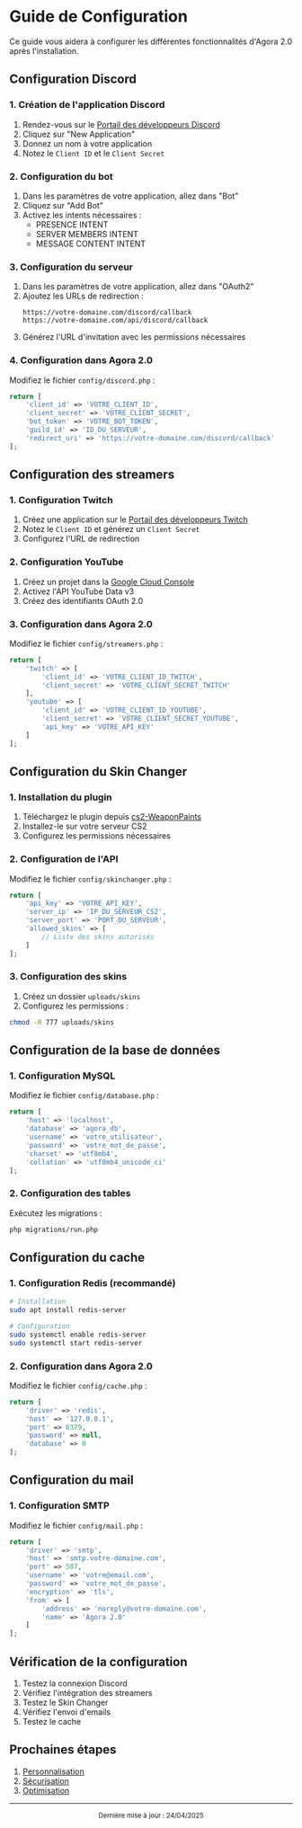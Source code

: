 # Guide de Configuration

Ce guide vous aidera à configurer les différentes fonctionnalités d'Agora 2.0 après l'installation.

## Configuration Discord

### 1. Création de l'application Discord

1. Rendez-vous sur le [Portail des développeurs Discord](https://discord.com/developers/applications)
2. Cliquez sur "New Application"
3. Donnez un nom à votre application
4. Notez le `Client ID` et le `Client Secret`

### 2. Configuration du bot

1. Dans les paramètres de votre application, allez dans "Bot"
2. Cliquez sur "Add Bot"
3. Activez les intents nécessaires :
   - PRESENCE INTENT
   - SERVER MEMBERS INTENT
   - MESSAGE CONTENT INTENT

### 3. Configuration du serveur

1. Dans les paramètres de votre application, allez dans "OAuth2"
2. Ajoutez les URLs de redirection :
   ```
   https://votre-domaine.com/discord/callback
   https://votre-domaine.com/api/discord/callback
   ```
3. Générez l'URL d'invitation avec les permissions nécessaires

### 4. Configuration dans Agora 2.0

Modifiez le fichier `config/discord.php` :
```php
return [
    'client_id' => 'VOTRE_CLIENT_ID',
    'client_secret' => 'VOTRE_CLIENT_SECRET',
    'bot_token' => 'VOTRE_BOT_TOKEN',
    'guild_id' => 'ID_DU_SERVEUR',
    'redirect_uri' => 'https://votre-domaine.com/discord/callback'
];
```

## Configuration des streamers

### 1. Configuration Twitch

1. Créez une application sur le [Portail des développeurs Twitch](https://dev.twitch.tv/console)
2. Notez le `Client ID` et générez un `Client Secret`
3. Configurez l'URL de redirection

### 2. Configuration YouTube

1. Créez un projet dans la [Google Cloud Console](https://console.cloud.google.com)
2. Activez l'API YouTube Data v3
3. Créez des identifiants OAuth 2.0

### 3. Configuration dans Agora 2.0

Modifiez le fichier `config/streamers.php` :
```php
return [
    'twitch' => [
        'client_id' => 'VOTRE_CLIENT_ID_TWITCH',
        'client_secret' => 'VOTRE_CLIENT_SECRET_TWITCH'
    ],
    'youtube' => [
        'client_id' => 'VOTRE_CLIENT_ID_YOUTUBE',
        'client_secret' => 'VOTRE_CLIENT_SECRET_YOUTUBE',
        'api_key' => 'VOTRE_API_KEY'
    ]
];
```

## Configuration du Skin Changer

### 1. Installation du plugin

1. Téléchargez le plugin depuis [cs2-WeaponPaints](https://github.com/Nereziel/cs2-WeaponPaints)
2. Installez-le sur votre serveur CS2
3. Configurez les permissions nécessaires

### 2. Configuration de l'API

Modifiez le fichier `config/skinchanger.php` :
```php
return [
    'api_key' => 'VOTRE_API_KEY',
    'server_ip' => 'IP_DU_SERVEUR_CS2',
    'server_port' => 'PORT_DU_SERVEUR',
    'allowed_skins' => [
        // Liste des skins autorisés
    ]
];
```

### 3. Configuration des skins

1. Créez un dossier `uploads/skins`
2. Configurez les permissions :
```bash
chmod -R 777 uploads/skins
```

## Configuration de la base de données

### 1. Configuration MySQL

Modifiez le fichier `config/database.php` :
```php
return [
    'host' => 'localhost',
    'database' => 'agora_db',
    'username' => 'votre_utilisateur',
    'password' => 'votre_mot_de_passe',
    'charset' => 'utf8mb4',
    'collation' => 'utf8mb4_unicode_ci'
];
```

### 2. Configuration des tables

Exécutez les migrations :
```bash
php migrations/run.php
```

## Configuration du cache

### 1. Configuration Redis (recommandé)

```bash
# Installation
sudo apt install redis-server

# Configuration
sudo systemctl enable redis-server
sudo systemctl start redis-server
```

### 2. Configuration dans Agora 2.0

Modifiez le fichier `config/cache.php` :
```php
return [
    'driver' => 'redis',
    'host' => '127.0.0.1',
    'port' => 6379,
    'password' => null,
    'database' => 0
];
```

## Configuration du mail

### 1. Configuration SMTP

Modifiez le fichier `config/mail.php` :
```php
return [
    'driver' => 'smtp',
    'host' => 'smtp.votre-domaine.com',
    'port' => 587,
    'username' => 'votre@email.com',
    'password' => 'votre_mot_de_passe',
    'encryption' => 'tls',
    'from' => [
        'address' => 'noreply@votre-domaine.com',
        'name' => 'Agora 2.0'
    ]
];
```

## Vérification de la configuration

1. Testez la connexion Discord
2. Vérifiez l'intégration des streamers
3. Testez le Skin Changer
4. Vérifiez l'envoi d'emails
5. Testez le cache

## Prochaines étapes

1. [Personnalisation](personnalisation.md)
2. [Sécurisation](securite.md)
3. [Optimisation](optimisation.md)

---

<div align="center">
  <sub>Dernière mise à jour : 24/04/2025</sub>
</div> 